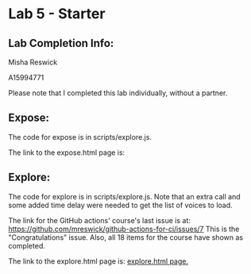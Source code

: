 # Lab 5 - Starter
## Lab Completion Info:
Misha Reswick

A15994771

Please note that I completed this lab individually, without a partner.

## Expose:
The code for expose is in scripts/explore.js.

The link to the expose.html page is:

## Explore:
The code for explore is in scripts/explore.js.
Note that an extra call and some added time delay
were needed to get the list of voices to load.

The link for the GitHub actions' course's last issue is at:
https://github.com/mreswick/github-actions-for-ci/issues/7 
This is the "Congratulations" issue. Also, all 18 items
for the course have shown as completed.

The link to the explore.html page is: [explore.html page.](https://mreswick.github.io/Lab5_Starter/explore.html)
